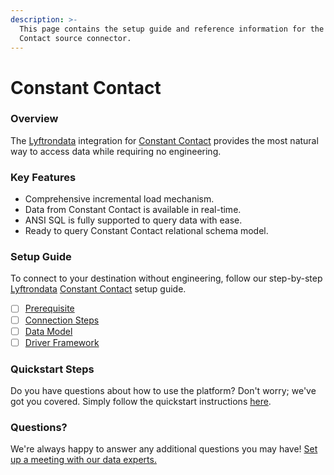```yaml
---
description: >-
  This page contains the setup guide and reference information for the Constant
  Contact source connector.
---
```


# Constant Contact

### Overview

The [Lyftrondata](https://www.lyftrondata.com/) integration for [Constant Contact](None/) provides the most natural way to access data while requiring no engineering.

### Key Features

* Comprehensive incremental load mechanism.
* Data from Constant Contact is available in real-time.
* ANSI SQL is fully supported to query data with ease.
* Ready to query Constant Contact relational schema model.

### Setup Guide

To connect to your destination without engineering, follow our step-by-step [Lyftrondata](https://www.lyftrondata.com/) [Constant Contact](None/) setup guide.

* [ ] [Prerequisite](prerequisite.md)
* [ ] [Connection Steps](connection-steps.md)
* [ ] [Data Model](data-model/erd.md)
* [ ] [Driver Framework](driver-framework/)

### Quickstart Steps

Do you have questions about how to use the platform? Don't worry; we've got you covered. Simply follow the quickstart instructions [here](../../).

### Questions? <a href="#questions" id="questions"></a>

We're always happy to answer any additional questions you may have! [Set up a meeting with our data experts.](https://www.lyftrondata.com/book-a-meeting/)
